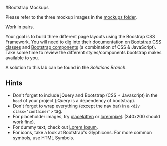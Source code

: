 #Bootstrap Mockups

Please refer to the three mockup images in the [mockups folder](/mockups).

Work in pairs.

Your goal is to build three different page layouts using the Boostrap CSS Framework. You will need to dig into their documentation on [Bootstrap CSS classes](http://getbootstrap.com/css/) and [Bootstrap components](http://getbootstrap.com/components/) (a combination of CSS & JavaScript). Take some time to review the different styles/components bootstrap makes available to you.

A solution to this lab can be found in the *Solutions Branch*.

## Hints
* Don't forget to include jQuery and Bootstrap (CSS + Javascript) in the `head` of your project (jQuery is a dependency of bootstrap).
* Don't forget to wrap everything (except the nav bar) in a `<div class='container'>` tag.
* For placeholder images, try [placekitten](https://placekitten.com/) or [lorempixel](http://lorempixel.com). (340x200 should work fine).
* For dummy text, check out [Lorem Ipsum](http://www.lipsum.com/).
* For icons, take a look at Bootstrap's Glyphicons. For more common symbols, use HTML Symbols.
